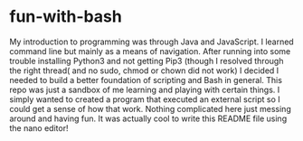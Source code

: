 # fun-with-bash

My introduction to programming was through Java and JavaScript. I learned command line but mainly as a means of navigation. After running into some trouble installing Python3 and not getting Pip3 (though I resolved through the right thread( and no sudo, chmod or chown did not work) I decided I needed to build a better foundation of scripting and Bash in general. This repo was just a sandbox of me learning and playing with certain things. I simply wanted to created a program that executed an external script so I could get a sense of how that work. Nothing complicated here just messing around and having fun. It was actually cool to write this README file using the nano editor!

